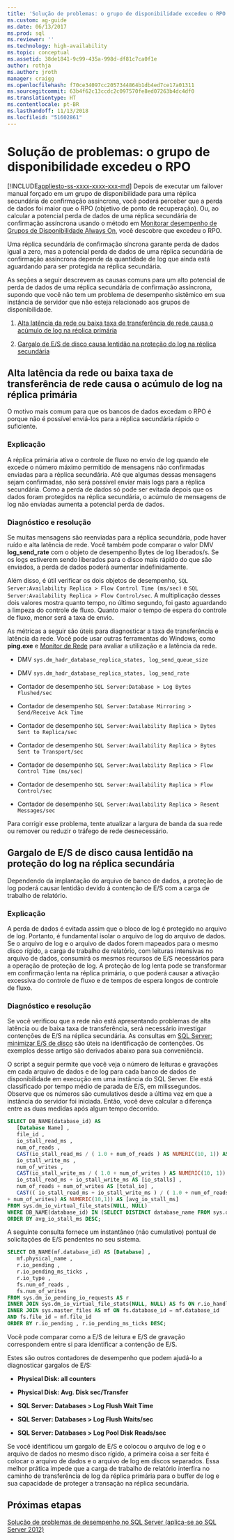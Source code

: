 ```yaml
---
title: 'Solução de problemas: o grupo de disponibilidade excedeu o RPO (SQL Server) | Microsoft Docs'
ms.custom: ag-guide
ms.date: 06/13/2017
ms.prod: sql
ms.reviewer: ''
ms.technology: high-availability
ms.topic: conceptual
ms.assetid: 38de1841-9c99-435a-998d-df81c7ca0f1e
author: rothja
ms.author: jroth
manager: craigg
ms.openlocfilehash: f70ce34097cc2057344864b1db4ed7ce17a01311
ms.sourcegitcommit: 63b4f62c13ccdc2c097570fe8ed07263b4dc4df0
ms.translationtype: HT
ms.contentlocale: pt-BR
ms.lasthandoff: 11/13/2018
ms.locfileid: "51602861"
---
```

# <a name="troubleshoot-availability-group-exceeded-rpo"></a>Solução de problemas: o grupo de disponibilidade excedeu o RPO
[!INCLUDE[appliesto-ss-xxxx-xxxx-xxx-md](../../../includes/appliesto-ss-xxxx-xxxx-xxx-md.md)]
  Depois de executar um failover manual forçado em um grupo de disponibilidade para uma réplica secundária de confirmação assíncrona, você poderá perceber que a perda de dados foi maior que o RPO (objetivo de ponto de recuperação). Ou, ao calcular a potencial perda de dados de uma réplica secundária de confirmação assíncrona usando o método em [Monitorar desempenho de Grupos de Disponibilidade Always On](monitor-performance-for-always-on-availability-groups.md), você descobre que excedeu o RPO.  
  
 Uma réplica secundária de confirmação síncrona garante perda de dados igual a zero, mas a potencial perda de dados de uma réplica secundária de confirmação assíncrona depende da quantidade de log que ainda está aguardando para ser protegida na réplica secundária.  
  
 As seções a seguir descrevem as causas comuns para um alto potencial de perda de dados de uma réplica secundária de confirmação assíncrona, supondo que você não tem um problema de desempenho sistêmico em sua instância de servidor que não esteja relacionado aos grupos de disponibilidade.  
  
1.  [Alta latência da rede ou baixa taxa de transferência de rede causa o acúmulo de log na réplica primária](#BKMK_LATENCY)  
  
2.  [Gargalo de E/S de disco causa lentidão na proteção do log na réplica secundária](#BKMK_IO_BOTTLENECK)  
  
##  <a name="BKMK_LATENCY"></a> Alta latência da rede ou baixa taxa de transferência de rede causa o acúmulo de log na réplica primária  
 O motivo mais comum para que os bancos de dados excedam o RPO é porque não é possível enviá-los para a réplica secundária rápido o suficiente.  
  
### <a name="explanation"></a>Explicação  
 A réplica primária ativa o controle de fluxo no envio de log quando ele excede o número máximo permitido de mensagens não confirmadas enviadas para a réplica secundária. Até que algumas dessas mensagens sejam confirmadas, não será possível enviar mais logs para a réplica secundária. Como a perda de dados só pode ser evitada depois que os dados foram protegidos na réplica secundária, o acúmulo de mensagens de log não enviadas aumenta a potencial perda de dados.  
  
### <a name="diagnosis-and-resolution"></a>Diagnóstico e resolução  
 Se muitas mensagens são reenviadas para a réplica secundária, pode haver ruído e alta latência de rede. Você também pode comparar o valor DMV **log_send_rate** com o objeto de desempenho Bytes de log liberados/s. Se os logs estiverem sendo liberados para o disco mais rápido do que são enviados, a perda de dados poderá aumentar indefinidamente.  
  
 Além disso, é útil verificar os dois objetos de desempenho, `SQL Server:Availability Replica > Flow Control Time (ms/sec)` e `SQL Server:Availability Replica > Flow Control/sec`. A multiplicação desses dois valores mostra quanto tempo, no último segundo, foi gasto aguardando a limpeza do controle de fluxo. Quanto maior o tempo de espera do controle de fluxo, menor será a taxa de envio.  
  
 As métricas a seguir são úteis para diagnosticar a taxa de transferência e latência da rede. Você pode usar outras ferramentas do Windows, como **ping.exe** e [Monitor de Rede](https://www.microsoft.com/download/details.aspx?id=4865) para avaliar a utilização e a latência da rede.  
  
-   DMV `sys.dm_hadr_database_replica_states, log_send_queue_size`  
  
-   DMV `sys.dm_hadr_database_replica_states, log_send_rate`  
  
-   Contador de desempenho `SQL Server:Database > Log Bytes Flushed/sec`  
  
-   Contador de desempenho `SQL Server:Database Mirroring > Send/Receive Ack Time`  
  
-   Contador de desempenho `SQL Server:Availability Replica > Bytes Sent to Replica/sec`  
  
-   Contador de desempenho `SQL Server:Availability Replica > Bytes Sent to Transport/sec`  
  
-   Contador de desempenho `SQL Server:Availability Replica > Flow Control Time (ms/sec)`  
  
-   Contador de desempenho `SQL Server:Availability Replica > Flow Control/sec`  
  
-   Contador de desempenho `SQL Server:Availability Replica > Resent Messages/sec`  

Para corrigir esse problema, tente atualizar a largura de banda da sua rede ou remover ou reduzir o tráfego de rede desnecessário.  


##  <a name="BKMK_IO_BOTTLENECK"></a> Gargalo de E/S de disco causa lentidão na proteção do log na réplica secundária  
 Dependendo da implantação do arquivo de banco de dados, a proteção de log poderá causar lentidão devido à contenção de E/S com a carga de trabalho de relatório.  
  
### <a name="explanation"></a>Explicação  
 A perda de dados é evitada assim que o bloco de log é protegido no arquivo de log. Portanto, é fundamental isolar o arquivo de log do arquivo de dados. Se o arquivo de log e o arquivo de dados forem mapeados para o mesmo disco rígido, a carga de trabalho de relatório, com leituras intensivas no arquivo de dados, consumirá os mesmos recursos de E/S necessários para a operação de proteção de log. A proteção de log lenta pode se transformar em confirmação lenta na réplica primária, o que poderá causar a ativação excessiva do controle de fluxo e de tempos de espera longos de controle de fluxo.  
  
### <a name="diagnosis-and-resolution"></a>Diagnóstico e resolução  
 Se você verificou que a rede não está apresentando problemas de alta latência ou de baixa taxa de transferência, será necessário investigar contenções de E/S na réplica secundária. As consultas em [SQL Server: minimizar E/S de disco](https://technet.microsoft.com/magazine/jj643251.aspx) são úteis na identificação de contenções. Os exemplos desse artigo são derivados abaixo para sua conveniência.  
  
 O script a seguir permite que você veja o número de leituras e gravações em cada arquivo de dados e de log para cada banco de dados de disponibilidade em execução em uma instância do SQL Server. Ele está classificado por tempo médio de parada de E/S, em milissegundos. Observe que os números são cumulativos desde a última vez em que a instância do servidor foi iniciada. Então, você deve calcular a diferença entre as duas medidas após algum tempo decorrido.  
  
```sql  
SELECT DB_NAME(database_id) AS   
   [Database Name] ,   
   file_id ,   
   io_stall_read_ms ,   
   num_of_reads ,   
   CAST(io_stall_read_ms / ( 1.0 + num_of_reads ) AS NUMERIC(10, 1)) AS [avg_read_stall_ms] ,   
   io_stall_write_ms ,   
   num_of_writes ,  
   CAST(io_stall_write_ms / ( 1.0 + num_of_writes ) AS NUMERIC(10, 1)) AS [avg_write_stall_ms] ,   
   io_stall_read_ms + io_stall_write_ms AS [io_stalls] ,   
   num_of_reads + num_of_writes AS [total_io] ,   
   CAST(( io_stall_read_ms + io_stall_write_ms ) / ( 1.0 + num_of_reads  
+ num_of_writes) AS NUMERIC(10,1)) AS [avg_io_stall_ms]  
FROM sys.dm_io_virtual_file_stats(NULL, NULL)  
WHERE DB_NAME(database_id) IN (SELECT DISTINCT database_name FROM sys.dm_hadr_database_replica_cluster_states)  
ORDER BY avg_io_stall_ms DESC;  
```  
  
 A seguinte consulta fornece um instantâneo (não cumulativo) pontual de solicitações de E/S pendentes no seu sistema.  
  
```sql  
SELECT DB_NAME(mf.database_id) AS [Database] ,   
   mf.physical_name ,  
   r.io_pending ,   
   r.io_pending_ms_ticks ,   
   r.io_type ,   
   fs.num_of_reads ,   
   fs.num_of_writes  
FROM sys.dm_io_pending_io_requests AS r   
INNER JOIN sys.dm_io_virtual_file_stats(NULL, NULL) AS fs ON r.io_handle = fs.file_handle   
INNER JOIN sys.master_files AS mf ON fs.database_id = mf.database_id  
AND fs.file_id = mf.file_id  
ORDER BY r.io_pending , r.io_pending_ms_ticks DESC;  
```  
  
 Você pode comparar como a E/S de leitura e E/S de gravação correspondem entre si para identificar a contenção de E/S.  
  
 Estes são outros contadores de desempenho que podem ajudá-lo a diagnosticar gargalos de E/S:  
  
-   **Physical Disk: all counters**  
  
-   **Physical Disk: Avg. Disk sec/Transfer**  
  
-   **SQL Server: Databases > Log Flush Wait Time**  
  
-   **SQL Server: Databases > Log Flush Waits/sec**  
  
-   **SQL Server: Databases > Log Pool Disk Reads/sec**  
  
 Se você identificou um gargalo de E/S e colocou o arquivo de log e o arquivo de dados no mesmo disco rígido, a primeira coisa a ser feita é colocar o arquivo de dados e o arquivo de log em discos separados. Essa melhor prática impede que a carga de trabalho de relatório interfira no caminho de transferência de log da réplica primária para o buffer de log e sua capacidade de proteger a transação na réplica secundária.  
  
## <a name="next-steps"></a>Próximas etapas  
 [Solução de problemas de desempenho no SQL Server (aplica-se ao SQL Server 2012)](https://msdn.microsoft.com/library/dd672789(v=SQL.100).aspx)  
  
  

